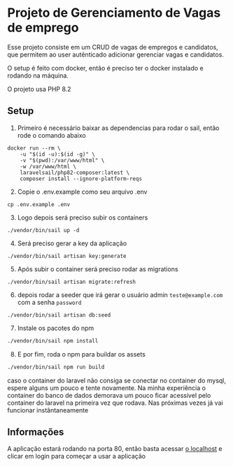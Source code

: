 # Projeto de Gerenciamento de Vagas de emprego
Esse projeto consiste em um CRUD de vagas de empregos e candidatos, que permitem ao user autênticado adicionar gerenciar vagas e candidatos.

O setup é feito com docker, então é preciso ter o docker instalado e rodando na máquina.

O projeto usa PHP 8.2

## Setup
1. Primeiro é necessário baixar as dependencias para rodar o sail, então rode o comando abaixo
```docker
docker run --rm \
    -u "$(id -u):$(id -g)" \
    -v "$(pwd):/var/www/html" \
    -w /var/www/html \
    laravelsail/php82-composer:latest \
    composer install --ignore-platform-reqs

```
2. Copie o .env.example como seu arquivo .env

```shell
cp .env.example .env

```
3. Logo depois será preciso subir os containers

```docker
./vendor/bin/sail up -d
```
4. Será preciso gerar a key da aplicação

```docker
./vendor/bin/sail artisan key:generate
```
5. Após subir o container será preciso rodar as migrations

```shell
./vendor/bin/sail artisan migrate:refresh
```
6. depois rodar a seeder que irá gerar o usuário admin `teste@example.com` com a senha `password`
```shell
./vendor/bin/sail artisan db:seed
```
7. Instale os pacotes do npm
```sh
./vendor/bin/sail npm install
```
8. E por fim, roda o npm para buildar os assets
```sh
./vendor/bin/sail npm run build
```
caso o container do laravel não consiga se conectar no container do mysql, espere alguns um pouco e tente novamente.
Na minha experiência o container do banco de dados demorava um pouco ficar acessível pelo container do laravel na primeira vez que rodava. Nas próximas vezes já vai funcionar instântaneamente

## Informações
A aplicação estará rodando na porta 80, então basta acessar [o localhost](http://localhost) e clicar em login para começar a usar a aplicação
